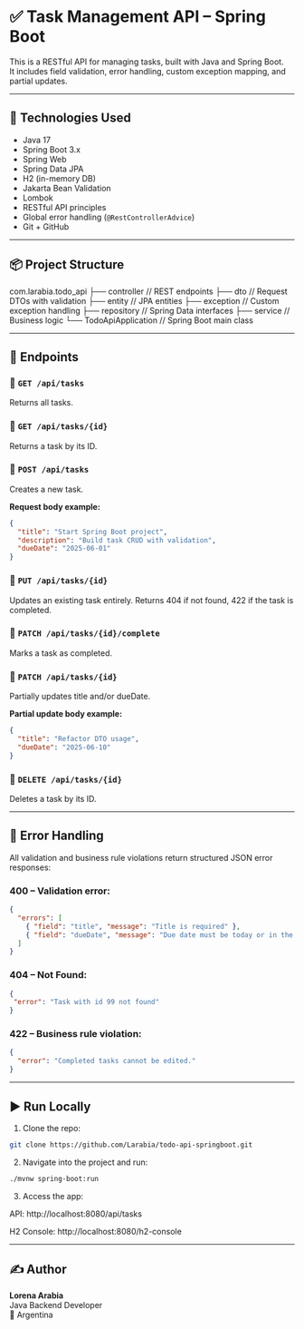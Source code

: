 # ✅ Task Management API – Spring Boot

This is a RESTful API for managing tasks, built with Java and Spring Boot.  
It includes field validation, error handling, custom exception mapping, and partial updates.

---

## 🧰 Technologies Used

- Java 17
- Spring Boot 3.x
- Spring Web
- Spring Data JPA
- H2 (in-memory DB)
- Jakarta Bean Validation
- Lombok
- RESTful API principles
- Global error handling (`@RestControllerAdvice`)
- Git + GitHub

---

## 📦 Project Structure
com.larabia.todo_api
├── controller // REST endpoints
├── dto // Request DTOs with validation
├── entity // JPA entities
├── exception // Custom exception handling
├── repository // Spring Data interfaces
├── service // Business logic
└── TodoApiApplication // Spring Boot main class

---

## 📌 Endpoints

### 🔹 `GET /api/tasks`
Returns all tasks.

### 🔹 `GET /api/tasks/{id}`
Returns a task by its ID.

### 🔹 `POST /api/tasks`
Creates a new task.

**Request body example:**
```json
{
  "title": "Start Spring Boot project",
  "description": "Build task CRUD with validation",
  "dueDate": "2025-06-01"
}
```

### 🔹 `PUT /api/tasks/{id}`
Updates an existing task entirely.
Returns 404 if not found, 422 if the task is completed.

### 🔹 `PATCH /api/tasks/{id}/complete`
Marks a task as completed.

### 🔹 `PATCH /api/tasks/{id}`
Partially updates title and/or dueDate.

**Partial update body example:**
```json
{
  "title": "Refactor DTO usage",
  "dueDate": "2025-06-10"
}
```

### 🔹 `DELETE /api/tasks/{id}`
Deletes a task by its ID.

---

## 🛑 **Error Handling**

All validation and business rule violations return structured JSON error responses:

### **400 – Validation error:**
```json
{
  "errors": [
    { "field": "title", "message": "Title is required" },
    { "field": "dueDate", "message": "Due date must be today or in the future" }
  ]
}
```
### **404 – Not Found:**
```json
{
 "error": "Task with id 99 not found"
}
```
### **422 – Business rule violation:**
```json
{
  "error": "Completed tasks cannot be edited."
}
```

---


## ▶️ Run Locally

1. Clone the repo:

```bash
git clone https://github.com/Larabia/todo-api-springboot.git
```

2. Navigate into the project and run:

```bash
./mvnw spring-boot:run
```

3. Access the app:

API: http://localhost:8080/api/tasks

H2 Console: http://localhost:8080/h2-console

---

## ✍️ Author

**Lorena Arabia**  
Java Backend Developer  
📌 Argentina
